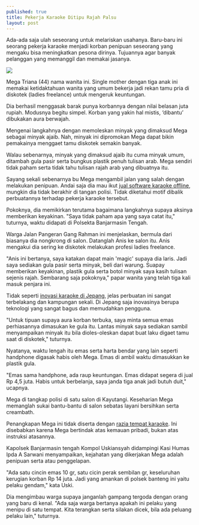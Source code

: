 ```yaml
---
published: true
title: Pekerja Karaoke Ditipu Rajah Palsu
layout: post
---
```

Ada-ada saja ulah seseorang untuk melariskan usahanya. Baru-baru ini seorang pekerja karaoke menjadi korban penipuan seseorang yang mengaku bisa meningkatkan pesona dirinya. Tujuannya agar banyak pelanggan yang memanggil dan memakai jasanya. 

<img src="http://www.miami.com/sites/migration.miami.com/files/images/Karaoke.jpg">

Mega Triana (44) nama wanita ini. Single mother dengan tiga anak ini memakai ketidaktahuan wanita yang umum bekerja jadi rekan tamu pria di diskotek (ladies freelance) untuk mengeruk keuntungan. 

Dia berhasil menggasak barak punya korbannya dengan nilai belasan juta rupiah. 
Modusnya begitu simpel. Korban yang yakin hal mistis, ‘dibantu’ dibukakan aura berwajah. 

Mengenai langkahnya dengan memoleskan minyak yang dimaksud Mega sebagai minyak ajaib. Nah, minyak ini dipromokan Mega dapat bikin pemakainya menggaet tamu diskotek semakin banyak. 

Walau sebenarnya, minyak yang dimaksud ajaib itu cuma minyak umum, ditambah gula pasir serta bungkus plastik penuh tulisan arab. Mega sendiri tidak paham serta tidak tahu tulisan rajah arab yang dibuatnya itu. 

Sayang sekali sebenarnya bu Mega mengambil jalan yang salah dengan melakukan penipuan. Andai saja dia mau ikut <a href="http://omegateknologi.com/">jual software karaoke offline</a>, mungkin dia tidak berakhir di tangan polisi. Tidak diketahui motif dibalik perbuatannya terhadap pekerja karaoke tersebut. 

Pokoknya, dia memikirkan terutama bagaimana langkahnya supaya aksinya memberikan keyakinan. "Saya tidak paham apa yang saya catat itu," tuturnya, waktu didapati di Polsekta Banjarmasin Tengah. 

Warga Jalan Pangeran Gang Rahman ini menjelaskan, bermula dari biasanya dia nongkrong di salon. Datanglah Anis ke salon itu. Anis mengakui dia sering ke diskotek melakukan profesi ladies freelance. 

"Anis ini bertanya, saya katakan dapat main 'magic' supaya dia laris. Jadi saya sediakan gula pasir serta minyak, beli dari warung. Suapay memberikan keyakinan, plastik gula serta botol minyak saya kasih tulisan sejenis rajah. Sembarang saja pokoknya," papar wanita yang telah tiga kali masuk penjara ini. 

Tidak seperti <a href="http://www.bojonegorotoday.com/internasional/inovasi-karaoke-di-jepang-dari-software-karaoke-hingga-alat-penghitung-kalori-1898/">inovasi karaoke di Jepang</a>, jelas perbuatan ini sangat terbelakang dan kampungan sekali. Di Jepang saja inovasinya berupa teknologi yang sangat bagus dan memudahkan pengguna. 

"Untuk tipuan supaya aura korban terbuka, saya minta semua emas perhiasannya dimasukan ke gula itu. Lantas minyak saya sediakan sambil menyampaikan minyak itu bila dioles-oleskan dapat buat laku digaet tamu saat di diskotek," tuturnya. 

Nyatanya, waktu lengah itu emas serta harta bendar yang lain seperti handphone digasak habis oleh Mega. Emas di ambil waktu dimasukkan ke plastik gula. 

"Emas sama handphone, ada raup keuntungan. Emas didapat segera di jual Rp 4,5 juta. Habis untuk berbelanja, saya janda tiga anak jadi butuh duit," ucapnya. 

Mega di tangkap polisi di satu salon di Kayutangi. Keseharian Mega memanglah sukai bantu-bantu di salon sebatas layani bersihkan serta creambath. 

Penangkapan Mega ini tidak diserta dengan <a href="https://trello.com/c/0bcLOTOq/2-tempat-karaoke-dirazia-aparat-gabungan">razia tempat karaoke</a>. Ini disebabkan karena Mega bertindak atas kemauan pribadi, bukan atas instruksi atasannya. 

Kapolsek Banjarmasin tengah Kompol Uskiansyah didampingi Kasi Humas Ipda A Sarwani menyampaikan, kejahatan yang dikerjakan Mega adalah penipuan serta atau penggelapan. 

"Ada satu cincin emas 10 gr, satu cicin perak sembilan gr, keseluruhan kerugian korban Rp 14 juta. Jadi yang amankan di polsek banteng ini yaitu pelaku gendam," kata Uski. 

Dia mengimbau warga supaya janganlah gampang tergoda dengan orang yang baru di kenal. 
"Ada saja warga bertanya apakah ini pelaku yang menipu di satu tempat. Kita terangkan serta silakan dicek, bila ada peluang pelaku lain," tuturnya.